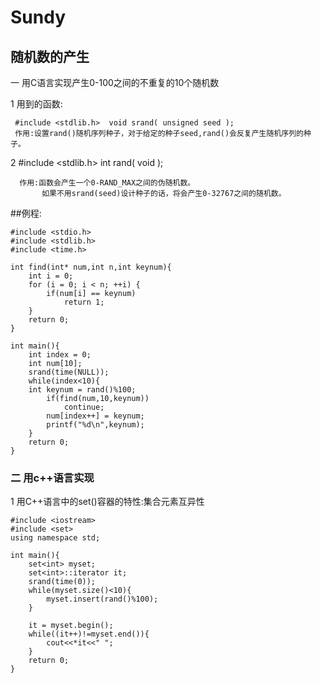 # Sundy
## 随机数的产生

一 用C语言实现产生0-100之间的不重复的10个随机数

 1 用到的函数:

	 #include <stdlib.h>  void srand( unsigned seed );
	 作用:设置rand()随机序列种子，对于给定的种子seed,rand()会反复产生随机序列的种子。

 2 #include <stdlib.h>  int rand( void );

	  作用:函数会产生一个0-RAND_MAX之间的伪随机数。
	       如果不用srand(seed)设计种子的话，将会产生0-32767之间的随机数。

##例程:

	#include <stdio.h>
	#include <stdlib.h>
	#include <time.h>
	
	int find(int* num,int n,int keynum){
		int i = 0;
		for (i = 0; i < n; ++i) {
			if(num[i] == keynum)
				return 1;
		}
		return 0;
	}
	
	int main(){
		int index = 0;
		int num[10];
		srand(time(NULL));
		while(index<10){
		int keynum = rand()%100;
			if(find(num,10,keynum))
				continue;
			num[index++] = keynum;
			printf("%d\n",keynum);
		}
		return 0;
	}	

### 二 用c++语言实现
 1 用C++语言中的set()容器的特性:集合元素互异性

	#include <iostream>
	#include <set>
	using namespace std;
	
	int main(){
		set<int> myset;
		set<int>::iterator it;
		srand(time(0));
		while(myset.size()<10){
			myset.insert(rand()%100);
		}
	
		it = myset.begin();
		while((it++)!=myset.end()){
			cout<<*it<<" ";
		}
		return 0;
	}


